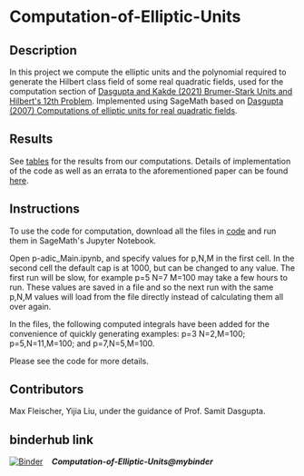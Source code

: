 # Computation-of-Elliptic-Units

## Description
In this project we compute the elliptic units and the polynomial required to generate the Hilbert class field of some real quadratic fields, used for the computation section of [Dasgupta and Kakde (2021) Brumer-Stark Units and Hilbert's 12th Problem](https://arxiv.org/abs/2103.02516). Implemented using SageMath based on [Dasgupta (2007) Computations of elliptic units for real quadratic fields](https://services.math.duke.edu/~dasgupta/papers/comp.pdf).

## Results 
See [tables](./Examples_of_Tables.pdf) for the results from our computations. Details of implementation of the code as well as an errata to the aforementioned paper can be found [here](./Notes_on_the_Implementation.pdf).

## Instructions 
To use the code for computation, download all the files in [code](./code) and run them in SageMath's Jupyter Notebook. 

Open p-adic_Main.ipynb, and specify values for p,N,M in the first cell. In the second cell the default cap is at 1000, but can be changed to any value. The first run will be slow, for example p=5 N=7 M=100 may take a few hours to run. These values are saved in a file and so the next run with the same p,N,M values will load from the file directly instead of calculating them all over again.

In the files, the following computed integrals have been added for the convenience of quickly generating examples: p=3 N=2,M=100; p=5,N=11,M=100; and p=7,N=5,M=100.

Please see the code for more details.

## Contributors 
Max Fleischer, Yijia Liu, under the guidance of Prof. Samit Dasgupta.

## binderhub link
 [![Binder](https://mybinder.org/badge_logo.svg)](https://mybinder.org/v2/gh/jxta/Computation-of-Elliptic-Units/HEAD?filepath=code/p-adic_Main.ipynb) &nbsp;&nbsp;  ***Computation-of-Elliptic-Units@mybinder*** 
